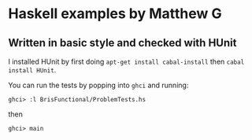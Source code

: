 # Haskell examples by Matthew G

## Written in basic style and checked with HUnit

I installed HUnit by first doing `apt-get install cabal-install` then `cabal install HUnit`.

You can run the tests by popping into `ghci` and running:

`ghci> :l BrisFunctional/ProblemTests.hs`

then

`ghci> main`
